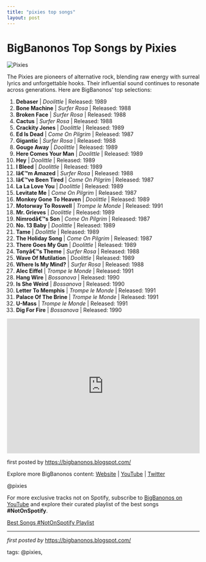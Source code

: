 ```yaml
---
title: "pixies top songs"
layout: post
---
```

<h1>BigBanonos Top Songs by Pixies</h1>
<img src="https://cdn.mos.cms.futurecdn.net/DguKmSPjSXW8Ur6hrt96yJ.jpg" alt="Pixies"> <p>The Pixies are pioneers of alternative rock, blending raw energy with surreal lyrics and unforgettable hooks. Their influential sound continues to resonate across generations. Here are BigBanonos' top selections:</p> <ol> <li><strong>Debaser</strong> | <em>Doolittle</em> | Released: 1989</li> <li><strong>Bone Machine</strong> | <em>Surfer Rosa</em> | Released: 1988</li> <li><strong>Broken Face</strong> | <em>Surfer Rosa</em> | Released: 1988</li> <li><strong>Cactus</strong> | <em>Surfer Rosa</em> | Released: 1988</li> <li><strong>Crackity Jones</strong> | <em>Doolittle</em> | Released: 1989</li> <li><strong>Ed Is Dead</strong> | <em>Come On Pilgrim</em> | Released: 1987</li> <li><strong>Gigantic</strong> | <em>Surfer Rosa</em> | Released: 1988</li> <li><strong>Gouge Away</strong> | <em>Doolittle</em> | Released: 1989</li> <li><strong>Here Comes Your Man</strong> | <em>Doolittle</em> | Released: 1989</li> <li><strong>Hey</strong> | <em>Doolittle</em> | Released: 1989</li> <li><strong>I Bleed</strong> | <em>Doolittle</em> | Released: 1989</li> <li><strong>Iâ€™m Amazed</strong> | <em>Surfer Rosa</em> | Released: 1988</li> <li><strong>Iâ€™ve Been Tired</strong> | <em>Come On Pilgrim</em> | Released: 1987</li> <li><strong>La La Love You</strong> | <em>Doolittle</em> | Released: 1989</li> <li><strong>Levitate Me</strong> | <em>Come On Pilgrim</em> | Released: 1987</li> <li><strong>Monkey Gone To Heaven</strong> | <em>Doolittle</em> | Released: 1989</li> <li><strong>Motorway To Roswell</strong> | <em>Trompe le Monde</em> | Released: 1991</li> <li><strong>Mr. Grieves</strong> | <em>Doolittle</em> | Released: 1989</li> <li><strong>Nimrodâ€™s Son</strong> | <em>Come On Pilgrim</em> | Released: 1987</li> <li><strong>No. 13 Baby</strong> | <em>Doolittle</em> | Released: 1989</li> <li><strong>Tame</strong> | <em>Doolittle</em> | Released: 1989</li> <li><strong>The Holiday Song</strong> | <em>Come On Pilgrim</em> | Released: 1987</li> <li><strong>There Goes My Gun</strong> | <em>Doolittle</em> | Released: 1989</li> <li><strong>Tonyâ€™s Theme</strong> | <em>Surfer Rosa</em> | Released: 1988</li> <li><strong>Wave Of Mutilation</strong> | <em>Doolittle</em> | Released: 1989</li> <li><strong>Where Is My Mind?</strong> | <em>Surfer Rosa</em> | Released: 1988</li> <li><strong>Alec Eiffel</strong> | <em>Trompe le Monde</em> | Released: 1991</li> <li><strong>Hang Wire</strong> | <em>Bossanova</em> | Released: 1990</li> <li><strong>Is She Weird</strong> | <em>Bossanova</em> | Released: 1990</li> <li><strong>Letter To Memphis</strong> | <em>Trompe le Monde</em> | Released: 1991</li> <li><strong>Palace Of The Brine</strong> | <em>Trompe le Monde</em> | Released: 1991</li> <li><strong>U-Mass</strong> | <em>Trompe le Monde</em> | Released: 1991</li> <li><strong>Dig For Fire</strong> | <em>Bossanova</em> | Released: 1990</li>
</ol> <div> <iframe src="https://open.spotify.com/embed/playlist/01L2vPosVNA20PtPynkS1B?utm_source=generator" width="100%" height="352" frameborder="0" allow="autoplay; clipboard-write; encrypted-media; fullscreen; picture-in-picture" loading="lazy"></iframe>
</div> <p>first posted by <a href="https://bigbanonos.blogspot.com/">https://bigbanonos.blogspot.com/</a></p> <div> <p>Explore more BigBanonos content: <a href="https://bigbanonos.blogspot.com/">Website</a> | <a href="https://www.youtube.com/@BigBanonos">YouTube</a> | <a href="https://x.com/bigbanonos">Twitter</a></p>
</div> <!-- Tags -->
<p>@pixies</p>


<!--Subscribe and Playlist Links-->
<div>
    <p>For more exclusive tracks not on Spotify, subscribe to <a href="https://www.youtube.com/@BigBanonos" target="_blank">BigBanonos on YouTube</a> and explore their curated playlist of the best songs <strong>#NotOnSpotify</strong>.</p>
    <p><a href="https://www.youtube.com/playlist?list=PLtuNtuTatqI0kFahUCbtbfenC_ET5O_tr" target="_blank">Best Songs #NotOnSpotify Playlist<br /></a></p></div>

<hr />

<p><em>first posted by</em> <a href="https://bigbanonos.blogspot.com/" rel="noopener" target="_new">https://bigbanonos.blogspot.com/</a></p>

<p>tags: @pixies,</p>
